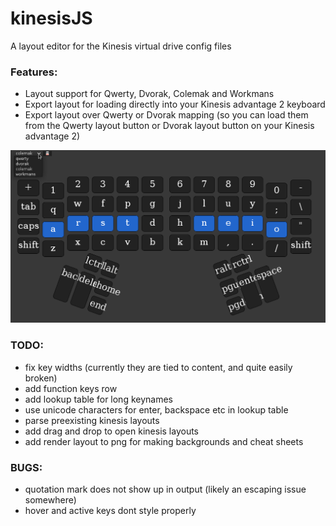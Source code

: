 
# kinesisJS
A layout editor for the Kinesis virtual drive config files

### Features:
- Layout support for Qwerty, Dvorak, Colemak and Workmans
- Export layout for loading directly into your Kinesis advantage 2 keyboard
- Export layout over Qwerty or Dvorak mapping (so you can load them from the Qwerty layout button or Dvorak layout button on your Kinesis advantage 2)


![Alt text](/gfx/preview_kinesisJS.png?raw=true "KinesisJS preview")




### TODO:
- fix key widths (currently they are tied to content, and quite easily broken)
- add function keys row
- add lookup table for long keynames
- use unicode characters for enter, backspace etc in lookup table
- parse preexisting kinesis layouts
- add drag and drop to open kinesis layouts
- add render layout to png for making backgrounds and cheat sheets

### BUGS:
- quotation mark does not show up in output (likely an escaping issue somewhere)
- hover and active keys dont style properly



